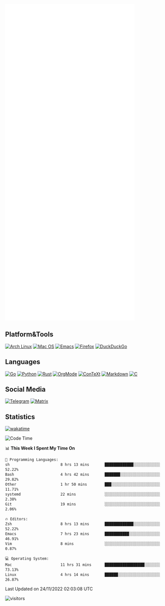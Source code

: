 ![Metrics](https://github.com/SteamedFish/SteamedFish/blob/master/github-metrics.svg)

## Platform&Tools

[![Arch Linux](https://img.shields.io/badge/ArchLinux-1793D1?logo=arch-linux&logoColor=fff&style=flat-square)](https://archlinux.org/)
[![Mac OS](https://img.shields.io/badge/MacOS-000000?style=flat-square&logo=macos&logoColor=F0F0F0)](https://www.apple.com/macos/)
[![Emacs](https://img.shields.io/badge/Emacs-%237F5AB6.svg?&style=flat-square&logo=gnu-emacs&logoColor=white)](https://www.gnu.org/software/emacs/)
[![Firefox](https://img.shields.io/badge/Firefox-FF7139?style=flat-square&logo=Firefox-Browser&logoColor=white)](https://firefox.com/)
[![DuckDuckGo](https://img.shields.io/badge/DuckDuckGo-DE5833?style=flat-square&logo=DuckDuckGo&logoColor=white)](https://duckduckgo.com/)

## Languages

[![Go](https://img.shields.io/badge/Golang-%2300ADD8.svg?style=flat-square&logo=go&logoColor=white)](https://golang.org/)
[![Python](https://img.shields.io/badge/Python-3670A0?style=flat-square&logo=python&logoColor=ffdd54)](https://www.python.org/)
[![Rust](https://img.shields.io/badge/Rust-%23000000.svg?style=flat-square&logo=rust&logoColor=white)](https://www.rust-lang.org/)
[![OrgMode](https://img.shields.io/badge/OrgMode-%23000000.svg?style=flat-square&logo=org&logoColor=white)](https://orgmode.org/)
[![ConTeXt](https://img.shields.io/badge/ConTeXt-%23008080.svg?style=flat-square&logo=latex&logoColor=white)](https://contextgarden.net/)
[![Markdown](https://img.shields.io/badge/MarkDown-%23000000.svg?style=flat-square&logo=markdown&logoColor=white)](https://daringfireball.net/projects/markdown/)
[![C](https://img.shields.io/badge/C-%2300599C.svg?style=flat-square&logo=c&logoColor=white)](https://www.iso.org/standard/74528.html)

## Social Media
[![Telegram](https://img.shields.io/badge/SteamedFish-2CA5E0?style=social&logo=telegram&logoColor=white)](https://t.me/SteamedFish)
[![Matrix](https://img.shields.io/badge/SteamedFish-2CA5E0?style=social&logo=matrix&logoColor=black)](https://matrix.to/#/@i:steamedfish.org)

## Statistics
[![wakatime](https://wakatime.com/badge/user/168280d6-fcf2-4b4f-ad3a-dc4612f35b38.svg)](https://wakatime.com/@168280d6-fcf2-4b4f-ad3a-dc4612f35b38)

<!--START_SECTION:waka-->
![Code Time](http://img.shields.io/badge/Code%20Time-2%2C150%20hrs-blue)

📊 **This Week I Spent My Time On** 

```text
💬 Programming Languages: 
sh                       8 hrs 13 mins       █████████████░░░░░░░░░░░░   52.22% 
Bash                     4 hrs 42 mins       ███████░░░░░░░░░░░░░░░░░░   29.82% 
Other                    1 hr 50 mins        ███░░░░░░░░░░░░░░░░░░░░░░   11.71% 
systemd                  22 mins             ░░░░░░░░░░░░░░░░░░░░░░░░░   2.38% 
Git                      19 mins             ░░░░░░░░░░░░░░░░░░░░░░░░░   2.06%

🔥 Editors: 
Zsh                      8 hrs 13 mins       █████████████░░░░░░░░░░░░   52.22% 
Emacs                    7 hrs 23 mins       ███████████░░░░░░░░░░░░░░   46.91% 
Vim                      8 mins              ░░░░░░░░░░░░░░░░░░░░░░░░░   0.87%

💻 Operating System: 
Mac                      11 hrs 31 mins      ██████████████████░░░░░░░   73.13% 
Linux                    4 hrs 14 mins       ██████░░░░░░░░░░░░░░░░░░░   26.87%

```


 Last Updated on 24/11/2022 02:03:08 UTC
<!--END_SECTION:waka-->

![visitors](https://visitor-badge.laobi.icu/badge?page_id=SteamedFish.SteamedFish)
